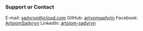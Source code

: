 ### Support or Contact

E-mail: [sadyryn@icloud.com](mailto:sadyryn@icloud.com)
GitHub: [artyomsadyrin](https://github.com/artyomsadyrin)
Facebook: [ArtsiomSadyryn](https://www.facebook.com/ArtsiomSadyryn)
LinkedIn: [artsiom-sadyryn](https://www.linkedin.com/in/artsiom-sadyryn)
